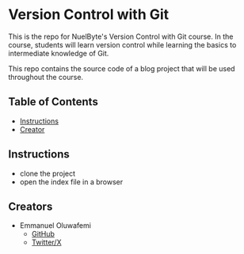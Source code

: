 # Version Control with Git

This is the repo for NuelByte's Version Control with Git course.
In the course, students will learn version control while learning the basics to intermediate knowledge of Git.

This repo contains the source code of a blog project that will be used throughout the course.

## Table of Contents

* [Instructions](#instructions)
* [Creator](#creators)

## Instructions

* clone the project
* open the index file in a browser

## Creators

* Emmanuel Oluwafemi
    - [GitHub](https://github.com/oluemm)
    - [Twitter/X](https://twitter.com/tz_emiwest)
